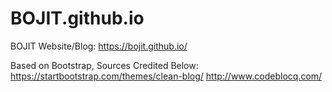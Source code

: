 # BOJIT.github.io
BOJIT Website/Blog: https://bojit.github.io/

Based on Bootstrap, Sources Credited Below:
https://startbootstrap.com/themes/clean-blog/
http://www.codeblocq.com/
